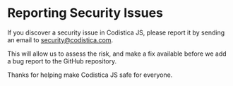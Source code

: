 # Reporting Security Issues

If you discover a security issue in Codistica JS, please report it by sending an email to [security@codistica.com](mailto:security@codistica.com).

This will allow us to assess the risk, and make a fix available before we add a bug report to the GitHub repository.

Thanks for helping make Codistica JS safe for everyone.
